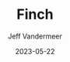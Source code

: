 ---
title: Finch
book: finch
author: Jeff Vandermeer
kindle: false
spoilers: false
date: 2023-05-22
---